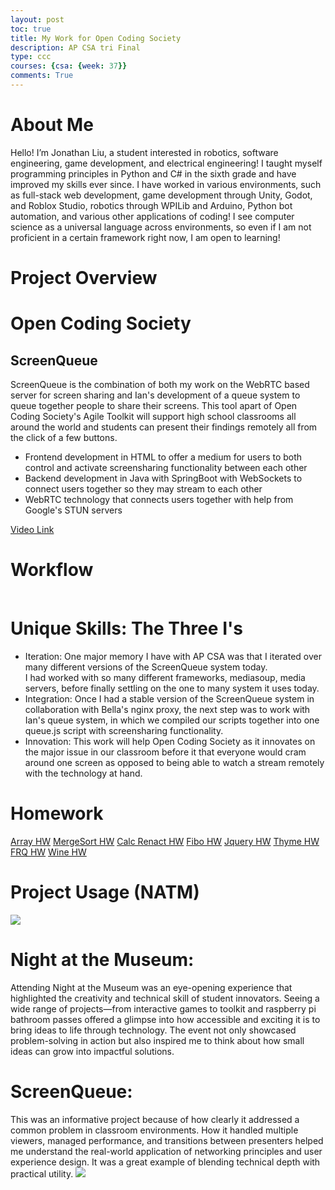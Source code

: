 ```yaml
---
layout: post
toc: true
title: My Work for Open Coding Society
description: AP CSA tri Final
type: ccc
courses: {csa: {week: 37}}
comments: True
---
```


# About Me
Hello! I’m Jonathan Liu, a student interested in robotics, software engineering, game development, and electrical engineering! I taught myself programming principles in Python and C# in the sixth grade and have improved my skills ever since. I have worked in various environments, such as full-stack web development, game development through Unity, Godot, and Roblox Studio, robotics through WPILib and Arduino, Python bot automation, and various other applications of coding! I see computer science as a universal language across environments, so even if I am not proficient in a certain framework right now, I am open to learning!

# Project Overview
# Open Coding Society
## ScreenQueue
ScreenQueue is the combination of both my work on the WebRTC based server for screen sharing and Ian's development of a queue system to queue together people to share their screens. This tool apart of Open Coding Society's Agile Toolkit will support high school classrooms all around the world and students can present their findings remotely all from the click of a few buttons. 
<ul>
<li>Frontend development in HTML to offer a medium for users to both control and activate screensharing functionality between each other</li>
<li>Backend development in Java with SpringBoot with WebSockets to connect users together so they may stream to each other</li>
<li>WebRTC technology that connects users together with help from Google's STUN servers</li>
</ul>
<a href="https://drive.google.com/file/d/1EjF_bude1CffC2UXQFD1oB28v3n-dUcr/view">Video Link</a>

# Workflow

<!-- draw.io diagram -->
<div class="mxgraph" style="max-width:100%;border:1px solid transparent;" data-mxgraph="{&quot;highlight&quot;:&quot;#0000ff&quot;,&quot;nav&quot;:true,&quot;resize&quot;:true,&quot;toolbar&quot;:&quot;zoom layers tags lightbox&quot;,&quot;edit&quot;:&quot;_blank&quot;,&quot;xml&quot;:&quot;&lt;mxfile&gt;\n  &lt;diagram id=\&quot;bV_Jkzqxn40TjDaXVdYV\&quot; name=\&quot;Page-1\&quot;&gt;\n    &lt;mxGraphModel dx=\&quot;752\&quot; dy=\&quot;343\&quot; grid=\&quot;1\&quot; gridSize=\&quot;10\&quot; guides=\&quot;1\&quot; tooltips=\&quot;1\&quot; connect=\&quot;1\&quot; arrows=\&quot;1\&quot; fold=\&quot;1\&quot; page=\&quot;1\&quot; pageScale=\&quot;1\&quot; pageWidth=\&quot;850\&quot; pageHeight=\&quot;1100\&quot; math=\&quot;0\&quot; shadow=\&quot;0\&quot;&gt;\n      &lt;root&gt;\n        &lt;mxCell id=\&quot;0\&quot; /&gt;\n        &lt;mxCell id=\&quot;1\&quot; parent=\&quot;0\&quot; /&gt;\n        &lt;mxCell id=\&quot;4\&quot; style=\&quot;edgeStyle=none;html=1;exitX=0.25;exitY=0;exitDx=0;exitDy=0;entryX=0.25;entryY=1;entryDx=0;entryDy=0;\&quot; parent=\&quot;1\&quot; source=\&quot;2\&quot; target=\&quot;3\&quot; edge=\&quot;1\&quot;&gt;\n          &lt;mxGeometry relative=\&quot;1\&quot; as=\&quot;geometry\&quot; /&gt;\n        &lt;/mxCell&gt;\n        &lt;mxCell id=\&quot;11\&quot; style=\&quot;edgeStyle=none;html=1;entryX=0.5;entryY=1;entryDx=0;entryDy=0;\&quot; parent=\&quot;1\&quot; source=\&quot;2\&quot; target=\&quot;9\&quot; edge=\&quot;1\&quot;&gt;\n          &lt;mxGeometry relative=\&quot;1\&quot; as=\&quot;geometry\&quot;&gt;\n            &lt;mxPoint x=\&quot;370\&quot; y=\&quot;230\&quot; as=\&quot;targetPoint\&quot; /&gt;\n          &lt;/mxGeometry&gt;\n        &lt;/mxCell&gt;\n        &lt;mxCell id=\&quot;2\&quot; value=\&quot;Streamer Client\&quot; style=\&quot;rounded=0;whiteSpace=wrap;html=1;\&quot; parent=\&quot;1\&quot; vertex=\&quot;1\&quot;&gt;\n          &lt;mxGeometry x=\&quot;120\&quot; y=\&quot;200\&quot; width=\&quot;120\&quot; height=\&quot;60\&quot; as=\&quot;geometry\&quot; /&gt;\n        &lt;/mxCell&gt;\n        &lt;mxCell id=\&quot;7\&quot; style=\&quot;edgeStyle=none;html=1;exitX=0.75;exitY=1;exitDx=0;exitDy=0;entryX=0.75;entryY=0;entryDx=0;entryDy=0;\&quot; parent=\&quot;1\&quot; source=\&quot;3\&quot; target=\&quot;2\&quot; edge=\&quot;1\&quot;&gt;\n          &lt;mxGeometry relative=\&quot;1\&quot; as=\&quot;geometry\&quot; /&gt;\n        &lt;/mxCell&gt;\n        &lt;mxCell id=\&quot;3\&quot; value=\&quot;Google STUN Server\&quot; style=\&quot;rounded=0;whiteSpace=wrap;html=1;\&quot; parent=\&quot;1\&quot; vertex=\&quot;1\&quot;&gt;\n          &lt;mxGeometry x=\&quot;120\&quot; y=\&quot;70\&quot; width=\&quot;120\&quot; height=\&quot;60\&quot; as=\&quot;geometry\&quot; /&gt;\n        &lt;/mxCell&gt;\n        &lt;mxCell id=\&quot;5\&quot; value=\&quot;request&amp;amp;nbsp;\&quot; style=\&quot;text;html=1;strokeColor=none;fillColor=none;align=center;verticalAlign=middle;whiteSpace=wrap;rounded=0;\&quot; parent=\&quot;1\&quot; vertex=\&quot;1\&quot;&gt;\n          &lt;mxGeometry x=\&quot;80\&quot; y=\&quot;150\&quot; width=\&quot;60\&quot; height=\&quot;30\&quot; as=\&quot;geometry\&quot; /&gt;\n        &lt;/mxCell&gt;\n        &lt;mxCell id=\&quot;8\&quot; value=\&quot;get ip for routing\&quot; style=\&quot;text;html=1;strokeColor=none;fillColor=none;align=center;verticalAlign=middle;whiteSpace=wrap;rounded=0;\&quot; parent=\&quot;1\&quot; vertex=\&quot;1\&quot;&gt;\n          &lt;mxGeometry x=\&quot;220\&quot; y=\&quot;150\&quot; width=\&quot;60\&quot; height=\&quot;30\&quot; as=\&quot;geometry\&quot; /&gt;\n        &lt;/mxCell&gt;\n        &lt;mxCell id=\&quot;9\&quot; value=\&quot;Java Socket.io Server\&quot; style=\&quot;rounded=0;whiteSpace=wrap;html=1;\&quot; parent=\&quot;1\&quot; vertex=\&quot;1\&quot;&gt;\n          &lt;mxGeometry x=\&quot;320\&quot; y=\&quot;70\&quot; width=\&quot;120\&quot; height=\&quot;60\&quot; as=\&quot;geometry\&quot; /&gt;\n        &lt;/mxCell&gt;\n        &lt;mxCell id=\&quot;12\&quot; value=\&quot;save broadcaster&amp;#39;s client as variable\&quot; style=\&quot;text;html=1;strokeColor=none;fillColor=none;align=center;verticalAlign=middle;whiteSpace=wrap;rounded=0;\&quot; parent=\&quot;1\&quot; vertex=\&quot;1\&quot;&gt;\n          &lt;mxGeometry x=\&quot;310\&quot; y=\&quot;170\&quot; width=\&quot;60\&quot; height=\&quot;30\&quot; as=\&quot;geometry\&quot; /&gt;\n        &lt;/mxCell&gt;\n        &lt;mxCell id=\&quot;22\&quot; style=\&quot;edgeStyle=none;html=1;exitX=0;exitY=0.5;exitDx=0;exitDy=0;entryX=1;entryY=0.5;entryDx=0;entryDy=0;\&quot; parent=\&quot;1\&quot; source=\&quot;13\&quot; target=\&quot;21\&quot; edge=\&quot;1\&quot;&gt;\n          &lt;mxGeometry relative=\&quot;1\&quot; as=\&quot;geometry\&quot; /&gt;\n        &lt;/mxCell&gt;\n        &lt;mxCell id=\&quot;25\&quot; style=\&quot;edgeStyle=none;html=1;exitX=1;exitY=0.25;exitDx=0;exitDy=0;entryX=0;entryY=0.25;entryDx=0;entryDy=0;\&quot; parent=\&quot;1\&quot; source=\&quot;13\&quot; target=\&quot;24\&quot; edge=\&quot;1\&quot;&gt;\n          &lt;mxGeometry relative=\&quot;1\&quot; as=\&quot;geometry\&quot; /&gt;\n        &lt;/mxCell&gt;\n        &lt;mxCell id=\&quot;36\&quot; style=\&quot;edgeStyle=none;html=1;\&quot; parent=\&quot;1\&quot; source=\&quot;13\&quot; edge=\&quot;1\&quot;&gt;\n          &lt;mxGeometry relative=\&quot;1\&quot; as=\&quot;geometry\&quot;&gt;\n            &lt;mxPoint x=\&quot;240\&quot; y=\&quot;440\&quot; as=\&quot;targetPoint\&quot; /&gt;\n          &lt;/mxGeometry&gt;\n        &lt;/mxCell&gt;\n        &lt;mxCell id=\&quot;13\&quot; value=\&quot;Viewer Client\&quot; style=\&quot;rounded=0;whiteSpace=wrap;html=1;\&quot; parent=\&quot;1\&quot; vertex=\&quot;1\&quot;&gt;\n          &lt;mxGeometry x=\&quot;180\&quot; y=\&quot;300\&quot; width=\&quot;120\&quot; height=\&quot;60\&quot; as=\&quot;geometry\&quot; /&gt;\n        &lt;/mxCell&gt;\n        &lt;mxCell id=\&quot;20\&quot; value=\&quot;\&quot; style=\&quot;endArrow=none;dashed=1;html=1;\&quot; parent=\&quot;1\&quot; edge=\&quot;1\&quot;&gt;\n          &lt;mxGeometry width=\&quot;50\&quot; height=\&quot;50\&quot; relative=\&quot;1\&quot; as=\&quot;geometry\&quot;&gt;\n            &lt;mxPoint x=\&quot;40\&quot; y=\&quot;280\&quot; as=\&quot;sourcePoint\&quot; /&gt;\n            &lt;mxPoint x=\&quot;640\&quot; y=\&quot;280\&quot; as=\&quot;targetPoint\&quot; /&gt;\n          &lt;/mxGeometry&gt;\n        &lt;/mxCell&gt;\n        &lt;mxCell id=\&quot;23\&quot; style=\&quot;edgeStyle=none;html=1;exitX=1;exitY=0.5;exitDx=0;exitDy=0;entryX=0;entryY=0.5;entryDx=0;entryDy=0;\&quot; parent=\&quot;1\&quot; source=\&quot;21\&quot; target=\&quot;13\&quot; edge=\&quot;1\&quot;&gt;\n          &lt;mxGeometry relative=\&quot;1\&quot; as=\&quot;geometry\&quot; /&gt;\n        &lt;/mxCell&gt;\n        &lt;mxCell id=\&quot;21\&quot; value=\&quot;Google STUN Server\&quot; style=\&quot;rounded=0;whiteSpace=wrap;html=1;\&quot; parent=\&quot;1\&quot; vertex=\&quot;1\&quot;&gt;\n          &lt;mxGeometry x=\&quot;30\&quot; y=\&quot;300\&quot; width=\&quot;120\&quot; height=\&quot;60\&quot; as=\&quot;geometry\&quot; /&gt;\n        &lt;/mxCell&gt;\n        &lt;mxCell id=\&quot;30\&quot; style=\&quot;edgeStyle=none;html=1;exitX=1;exitY=0.25;exitDx=0;exitDy=0;entryX=0;entryY=0.25;entryDx=0;entryDy=0;\&quot; parent=\&quot;1\&quot; source=\&quot;24\&quot; target=\&quot;29\&quot; edge=\&quot;1\&quot;&gt;\n          &lt;mxGeometry relative=\&quot;1\&quot; as=\&quot;geometry\&quot; /&gt;\n        &lt;/mxCell&gt;\n        &lt;mxCell id=\&quot;34\&quot; style=\&quot;edgeStyle=none;html=1;exitX=0;exitY=0.75;exitDx=0;exitDy=0;entryX=1;entryY=0.75;entryDx=0;entryDy=0;\&quot; parent=\&quot;1\&quot; source=\&quot;24\&quot; target=\&quot;13\&quot; edge=\&quot;1\&quot;&gt;\n          &lt;mxGeometry relative=\&quot;1\&quot; as=\&quot;geometry\&quot; /&gt;\n        &lt;/mxCell&gt;\n        &lt;mxCell id=\&quot;24\&quot; value=\&quot;Server\&quot; style=\&quot;rounded=0;whiteSpace=wrap;html=1;\&quot; parent=\&quot;1\&quot; vertex=\&quot;1\&quot;&gt;\n          &lt;mxGeometry x=\&quot;365\&quot; y=\&quot;300\&quot; width=\&quot;120\&quot; height=\&quot;60\&quot; as=\&quot;geometry\&quot; /&gt;\n        &lt;/mxCell&gt;\n        &lt;mxCell id=\&quot;26\&quot; value=\&quot;sdp offer\&quot; style=\&quot;text;html=1;strokeColor=none;fillColor=none;align=center;verticalAlign=middle;whiteSpace=wrap;rounded=0;\&quot; parent=\&quot;1\&quot; vertex=\&quot;1\&quot;&gt;\n          &lt;mxGeometry x=\&quot;300\&quot; y=\&quot;290\&quot; width=\&quot;60\&quot; height=\&quot;30\&quot; as=\&quot;geometry\&quot; /&gt;\n        &lt;/mxCell&gt;\n        &lt;mxCell id=\&quot;32\&quot; style=\&quot;edgeStyle=none;html=1;exitX=0;exitY=0.75;exitDx=0;exitDy=0;entryX=1;entryY=0.75;entryDx=0;entryDy=0;\&quot; parent=\&quot;1\&quot; source=\&quot;29\&quot; target=\&quot;24\&quot; edge=\&quot;1\&quot;&gt;\n          &lt;mxGeometry relative=\&quot;1\&quot; as=\&quot;geometry\&quot; /&gt;\n        &lt;/mxCell&gt;\n        &lt;mxCell id=\&quot;29\&quot; value=\&quot;Streamer Client\&quot; style=\&quot;rounded=0;whiteSpace=wrap;html=1;\&quot; parent=\&quot;1\&quot; vertex=\&quot;1\&quot;&gt;\n          &lt;mxGeometry x=\&quot;570\&quot; y=\&quot;300\&quot; width=\&quot;120\&quot; height=\&quot;60\&quot; as=\&quot;geometry\&quot; /&gt;\n        &lt;/mxCell&gt;\n        &lt;mxCell id=\&quot;31\&quot; value=\&quot;sdp offer\&quot; style=\&quot;text;html=1;strokeColor=none;fillColor=none;align=center;verticalAlign=middle;whiteSpace=wrap;rounded=0;\&quot; parent=\&quot;1\&quot; vertex=\&quot;1\&quot;&gt;\n          &lt;mxGeometry x=\&quot;490\&quot; y=\&quot;290\&quot; width=\&quot;60\&quot; height=\&quot;30\&quot; as=\&quot;geometry\&quot; /&gt;\n        &lt;/mxCell&gt;\n        &lt;mxCell id=\&quot;33\&quot; value=\&quot;sdp answer\&quot; style=\&quot;text;html=1;strokeColor=none;fillColor=none;align=center;verticalAlign=middle;whiteSpace=wrap;rounded=0;\&quot; parent=\&quot;1\&quot; vertex=\&quot;1\&quot;&gt;\n          &lt;mxGeometry x=\&quot;490\&quot; y=\&quot;340\&quot; width=\&quot;70\&quot; height=\&quot;30\&quot; as=\&quot;geometry\&quot; /&gt;\n        &lt;/mxCell&gt;\n        &lt;mxCell id=\&quot;35\&quot; value=\&quot;sdp answer\&quot; style=\&quot;text;html=1;strokeColor=none;fillColor=none;align=center;verticalAlign=middle;whiteSpace=wrap;rounded=0;\&quot; parent=\&quot;1\&quot; vertex=\&quot;1\&quot;&gt;\n          &lt;mxGeometry x=\&quot;300\&quot; y=\&quot;340\&quot; width=\&quot;70\&quot; height=\&quot;30\&quot; as=\&quot;geometry\&quot; /&gt;\n        &lt;/mxCell&gt;\n        &lt;mxCell id=\&quot;38\&quot; style=\&quot;edgeStyle=none;html=1;entryX=0.5;entryY=1;entryDx=0;entryDy=0;\&quot; parent=\&quot;1\&quot; target=\&quot;29\&quot; edge=\&quot;1\&quot;&gt;\n          &lt;mxGeometry relative=\&quot;1\&quot; as=\&quot;geometry\&quot;&gt;\n            &lt;mxPoint x=\&quot;629.47\&quot; y=\&quot;440\&quot; as=\&quot;targetPoint\&quot; /&gt;\n            &lt;mxPoint x=\&quot;630\&quot; y=\&quot;440\&quot; as=\&quot;sourcePoint\&quot; /&gt;\n          &lt;/mxGeometry&gt;\n        &lt;/mxCell&gt;\n        &lt;mxCell id=\&quot;39\&quot; value=\&quot;\&quot; style=\&quot;endArrow=classic;startArrow=classic;html=1;entryX=0.25;entryY=1;entryDx=0;entryDy=0;\&quot; parent=\&quot;1\&quot; target=\&quot;24\&quot; edge=\&quot;1\&quot;&gt;\n          &lt;mxGeometry width=\&quot;50\&quot; height=\&quot;50\&quot; relative=\&quot;1\&quot; as=\&quot;geometry\&quot;&gt;\n            &lt;mxPoint x=\&quot;395\&quot; y=\&quot;440\&quot; as=\&quot;sourcePoint\&quot; /&gt;\n            &lt;mxPoint x=\&quot;410\&quot; y=\&quot;350\&quot; as=\&quot;targetPoint\&quot; /&gt;\n          &lt;/mxGeometry&gt;\n        &lt;/mxCell&gt;\n        &lt;mxCell id=\&quot;40\&quot; value=\&quot;\&quot; style=\&quot;endArrow=classic;startArrow=classic;html=1;entryX=0.25;entryY=1;entryDx=0;entryDy=0;\&quot; parent=\&quot;1\&quot; edge=\&quot;1\&quot;&gt;\n          &lt;mxGeometry width=\&quot;50\&quot; height=\&quot;50\&quot; relative=\&quot;1\&quot; as=\&quot;geometry\&quot;&gt;\n            &lt;mxPoint x=\&quot;450\&quot; y=\&quot;440\&quot; as=\&quot;sourcePoint\&quot; /&gt;\n            &lt;mxPoint x=\&quot;450\&quot; y=\&quot;360\&quot; as=\&quot;targetPoint\&quot; /&gt;\n          &lt;/mxGeometry&gt;\n        &lt;/mxCell&gt;\n        &lt;mxCell id=\&quot;41\&quot; value=\&quot;ICE candidate&amp;lt;br&amp;gt;transfer\&quot; style=\&quot;text;html=1;strokeColor=none;fillColor=none;align=center;verticalAlign=middle;whiteSpace=wrap;rounded=0;\&quot; parent=\&quot;1\&quot; vertex=\&quot;1\&quot;&gt;\n          &lt;mxGeometry x=\&quot;395\&quot; y=\&quot;450\&quot; width=\&quot;60\&quot; height=\&quot;30\&quot; as=\&quot;geometry\&quot; /&gt;\n        &lt;/mxCell&gt;\n        &lt;mxCell id=\&quot;42\&quot; value=\&quot;\&quot; style=\&quot;endArrow=classic;startArrow=classic;html=1;\&quot; parent=\&quot;1\&quot; edge=\&quot;1\&quot;&gt;\n          &lt;mxGeometry width=\&quot;50\&quot; height=\&quot;50\&quot; relative=\&quot;1\&quot; as=\&quot;geometry\&quot;&gt;\n            &lt;mxPoint x=\&quot;240\&quot; y=\&quot;440\&quot; as=\&quot;sourcePoint\&quot; /&gt;\n            &lt;mxPoint x=\&quot;630\&quot; y=\&quot;440\&quot; as=\&quot;targetPoint\&quot; /&gt;\n          &lt;/mxGeometry&gt;\n        &lt;/mxCell&gt;\n      &lt;/root&gt;\n    &lt;/mxGraphModel&gt;\n  &lt;/diagram&gt;\n&lt;/mxfile&gt;\n&quot;}"></div>
<script type="text/javascript" src="https://viewer.diagrams.net/js/viewer-static.min.js"></script>

# Unique Skills: The Three I's
<ul>
<li>Iteration: One major memory I have with AP CSA was that I iterated over many different versions of the ScreenQueue system today.<br>
I had worked with so many different frameworks, mediasoup, media servers, before finally settling on the one to many system it uses today.</li>
<li>Integration: Once I had a stable version of the ScreenQueue system in collaboration with Bella's nginx proxy, the next step was to work with Ian's queue system, in which we compiled our scripts together into one queue.js script with screensharing functionality. </li>
<li>Innovation: This work will help Open Coding Society as it innovates on the major issue in our classroom before it that everyone would cram around one screen as opposed to being able to watch a stream remotely with the technology at hand.</li>
</ul>

# Homework
<a href="https://spooketti.github.io/studentCSA//teamteach/array/homework">Array HW</a>
<a href="https://spooketti.github.io/studentCSA//2025/03/20/merge-sort_IPYNB_2_.html">MergeSort HW</a>
<a href="https://spooketti.github.io/studentCSA//2025/03/17/calculatorenactment_IPYNB_2_.html">Calc Renact HW</a>
<a href="https://spooketti.github.io/studentCSA//2025/02/20/fibonaccii_abstract_IPYNB_2_.html">Fibo HW</a>
<a href="https://spooketti.github.io/studentCSA//period3/jquery">Jquery HW</a>
<a href="https://spooketti.github.io/studentCSA//period3/thymeleaf">Thyme HW</a>
<a href="https://spooketti.github.io/studentCSA//period3/frq/classes">FRQ HW</a>
<a href="https://spooketti.github.io/studentCSA//wineHW">Wine HW</a>

# Project Usage (NATM)
<img src="{{site.baseurl}}/images/image.png" class="reformatimg">
<h1>Night at the Museum:</h1>
Attending Night at the Museum was an eye-opening experience that highlighted the creativity and technical skill of student innovators. Seeing a wide range of projects—from interactive games to toolkit and raspberry pi bathroom passes offered a glimpse into how accessible and exciting it is to bring ideas to life through technology. The event not only showcased problem-solving in action but also inspired me to think about how small ideas can grow into impactful solutions.

<h1>ScreenQueue:</h1>
This was an informative project because of how clearly it addressed a common problem in classroom environments. How it handled multiple viewers, managed performance, and transitions between presenters helped me understand the real-world application of networking principles and user experience design. It was a great example of blending technical depth with practical utility.

<img src="{{site.baseurl}}/images/apchck/image.png" class="reformatimg">


